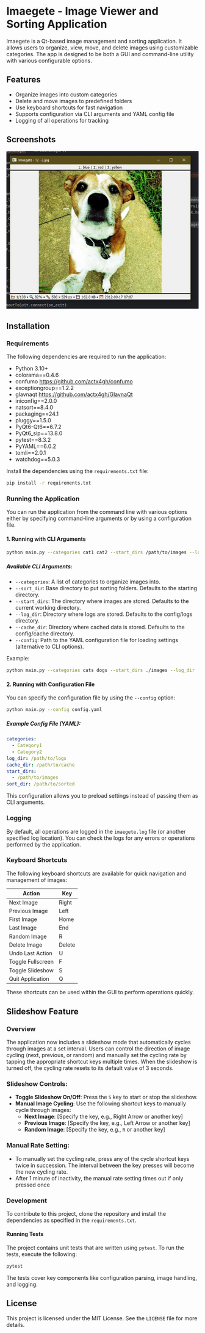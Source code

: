 
# Imaegete - Image Viewer and Sorting Application

Imaegete is a Qt-based image management and sorting application. It allows users to organize, view, move, and delete images using customizable categories. The app is designed to be both a GUI and command-line utility with various configurable options.

## Features
- Organize images into custom categories
- Delete and move images to predefined folders
- Use keyboard shortcuts for fast navigation
- Supports configuration via CLI arguments and YAML config file
- Logging of all operations for tracking

## Screenshots
![Screenshot of imaegete displaying an image of a dog named Ya-hoo](./assets/images/imaegete-ss0.jpg)

## Installation

### Requirements
The following dependencies are required to run the application:

- Python 3.10+
- colorama==0.4.6
- confumo https://github.com/actx4gh/confumo
- exceptiongroup==1.2.2
- glavnaqt https://github.com/actx4gh/GlavnaQt
- iniconfig==2.0.0
- natsort==8.4.0
- packaging==24.1
- pluggy==1.5.0
- PyQt6-Qt6==6.7.2
- PyQt6_sip==13.8.0
- pytest==8.3.2
- PyYAML==6.0.2
- tomli==2.0.1
- watchdog==5.0.3

Install the dependencies using the `requirements.txt` file:

```bash
pip install -r requirements.txt
```

### Running the Application

You can run the application from the command line with various options either by specifying command-line arguments or by using a configuration file.

#### 1. Running with CLI Arguments

```bash
python main.py --categories cat1 cat2 --start_dirs /path/to/images --log_dir /path/to/logs --cache_dir /path/to/cache
```

##### Available CLI Arguments:
- `--categories`: A list of categories to organize images into.
- `--sort_dir`: Base directory to put sorting folders. Defaults to the starting directory.
- `--start_dirs`: The directory where images are stored. Defaults to the current working directory.
- `--log_dir`: Directory where logs are stored. Defaults to the config/logs directory.
- `--cache_dir`: Directory where cached data is stored. Defaults to the config/cache directory.
- `--config`: Path to the YAML configuration file for loading settings (alternative to CLI options).

Example:
```bash
python main.py --categories cats dogs --start_dirs ./images --log_dir ./logs --cache_dir ./cache
```

#### 2. Running with Configuration File

You can specify the configuration file by using the `--config` option:

```bash
python main.py --config config.yaml
```

##### Example Config File (YAML):

```yaml
categories:
  - Category1
  - Category2
log_dir: /path/to/logs
cache_dir: /path/to/cache
start_dirs: 
  - /path/to/images
sort_dir: /path/to/sorted
```

This configuration allows you to preload settings instead of passing them as CLI arguments.

### Logging
By default, all operations are logged in the `imaegete.log` file (or another specified log location). You can check the logs for any errors or operations performed by the application.

### Keyboard Shortcuts

The following keyboard shortcuts are available for quick navigation and management of images:

| Action                | Key         |
|-----------------------|-------------|
| Next Image            | Right       |
| Previous Image        | Left        |
| First Image           | Home        |
| Last Image            | End         |
| Random Image          | R           |
| Delete Image          | Delete      |
| Undo Last Action      | U           |
| Toggle Fullscreen     | F           |
| Toggle Slideshow      | S           |
| Quit Application      | Q           |

These shortcuts can be used within the GUI to perform operations quickly.

## Slideshow Feature

### Overview

The application now includes a slideshow mode that automatically cycles through images at a set interval. Users can control the direction of image cycling (next, previous, or random) and manually set the cycling rate by tapping the appropriate shortcut keys multiple times. When the slideshow is turned off, the cycling rate resets to its default value of 3 seconds.

### Slideshow Controls:

- **Toggle Slideshow On/Off**: Press the `S` key to start or stop the slideshow.
- **Manual Image Cycling**: Use the following shortcut keys to manually cycle through images:
    - **Next Image**: [Specify the key, e.g., Right Arrow or another key]
    - **Previous Image**: [Specify the key, e.g., Left Arrow or another key]
    - **Random Image**: [Specify the key, e.g., `R` or another key]

### Manual Rate Setting:

- To manually set the cycling rate, press any of the cycle shortcut keys twice in succession. The interval between the key presses will become the new cycling rate.
- After 1 minute of inactivity, the manual rate setting times out if only pressed once


### Development

To contribute to this project, clone the repository and install the dependencies as specified in the `requirements.txt`.

#### Running Tests

The project contains unit tests that are written using `pytest`. To run the tests, execute the following:

```bash
pytest
```

The tests cover key components like configuration parsing, image handling, and logging.

## License

This project is licensed under the MIT License. See the `LICENSE` file for more details.


